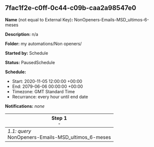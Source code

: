 ## 7fac1f2e-c0ff-0c44-c09b-caa2a98547e0

**Name** (not equal to External Key)**:** NonOpeners-Emails-MSD_ultimos-6-meses

**Description:** n/a

**Folder:** my automations/Non openers/

**Started by:** Schedule

**Status:** PausedSchedule

**Schedule:**

* Start: 2020-11-05 12:00:00 +00:00
* End: 2079-06-06 00:00:00 +00:00
* Timezone: GMT Standard Time
* Recurrance: every hour until end date

**Notifications:** _none_


| Step 1<br>_<small>-</small>_ |
| --- |
| _1.1: query_<br>NonOpeners-Emails-MSD_ultimos_6-meses |
